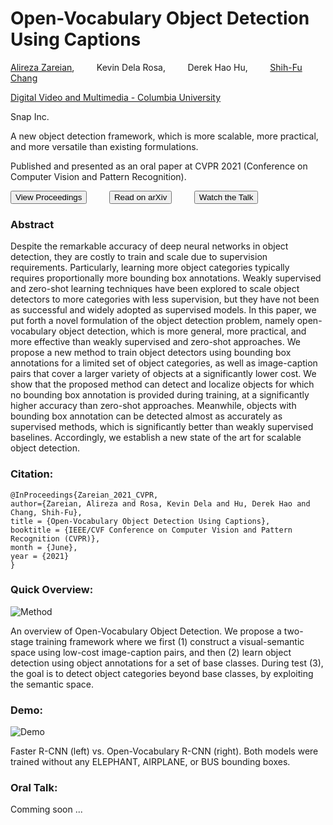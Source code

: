 # Open-Vocabulary Object Detection Using Captions

[Alireza Zareian](https://www.linkedin.com/in/az2407/), &nbsp; &nbsp; &nbsp; &nbsp; 
Kevin Dela Rosa, &nbsp; &nbsp; &nbsp; &nbsp; 
Derek Hao Hu, &nbsp; &nbsp; &nbsp; &nbsp; 
[Shih-Fu Chang](https://www.ee.columbia.edu/~sfchang/)

[Digital Video and Multimedia - Columbia University](https://www.ee.columbia.edu/ln/dvmm/)

Snap Inc.

A new object detection framework, which is more scalable, more practical, and more versatile than existing formulations.

Published and presented as an oral paper at CVPR 2021 (Conference on Computer Vision and Pattern Recognition).

<a href="#"><button>View Proceedings</button></a>
&nbsp; &nbsp; &nbsp; &nbsp; 
<a href="https://arxiv.org/abs/2011.10678"><button>Read on arXiv</button></a>
&nbsp; &nbsp; &nbsp; &nbsp; 
<a href="#"><button>Watch the Talk</button></a>

### Abstract

Despite the remarkable accuracy of deep neural networks in object detection, they are costly to train and scale due to supervision requirements. Particularly, learning more object categories typically requires proportionally more bounding box annotations. Weakly supervised and zero-shot learning techniques have been explored to scale object detectors to more categories with less supervision, but they have not been as successful and widely adopted as supervised models. In this paper, we put forth a novel formulation of the object detection problem, namely open-vocabulary object detection, which is more general, more practical, and more effective than weakly supervised and zero-shot approaches. We propose a new method to train object detectors using bounding box annotations for a limited set of object categories, as well as image-caption pairs that cover a larger variety of objects at a significantly lower cost. We show that the proposed method can detect and localize objects for which no bounding box annotation is provided during training, at a significantly higher accuracy than zero-shot approaches. Meanwhile, objects with bounding box annotation can be detected almost as accurately as supervised methods, which is significantly better than weakly supervised baselines. Accordingly, we establish a new state of the art for scalable object detection.

### Citation:
```
@InProceedings{Zareian_2021_CVPR,
author={Zareian, Alireza and Rosa, Kevin Dela and Hu, Derek Hao and Chang, Shih-Fu},
title = {Open-Vocabulary Object Detection Using Captions},
booktitle = {IEEE/CVF Conference on Computer Vision and Pattern Recognition (CVPR)},
month = {June},
year = {2021}
}
```

### Quick Overview:

![Method](ovrcnn-method.png)

An overview of Open-Vocabulary Object Detection. We propose a two-stage training framework where we first (1) construct a visual-semantic space using low-cost image-caption pairs, and then (2) learn object detection using object annotations for a set of base classes. During test (3), the goal is to detect object categories beyond base classes, by exploiting the semantic space.

### Demo:

![Demo](ovrcnn-demo.gif)

Faster R-CNN (left) vs. Open-Vocabulary R-CNN (right). Both models were trained without any ELEPHANT, AIRPLANE, or BUS bounding boxes.

### Oral Talk:

Comming soon ...
<!--- [<img src="">](#) --->
